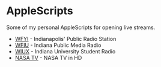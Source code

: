AppleScripts
============

Some of my personal AppleScripts for opening live streams.

* [WFYI][wfyi] - Indianapolis' Public Radio Station
* [WFIU][wfiu] - Indiana Public Media Radio
* [WIUX][wiux] - Indiana University Student Radio
* [NASA TV][nasa] - NASA TV in HD

[wfyi]: http://www.wfyi.org/ "Indianapolis' Public Radio and Television Station"
[wfiu]: http://indianapublicmedia.org/radio/ "Public Radio from Indiana University"
[wiux]: http://wiux.org/ "Pure Student Radio (Indiana University)"
[nasa]: https://www.nasa.gov/multimedia/nasatv/index.html "NASA TV"
